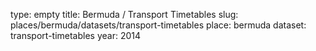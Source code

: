 type: empty
title: Bermuda / Transport Timetables
slug: places/bermuda/datasets/transport-timetables
place: bermuda
dataset: transport-timetables
year: 2014
